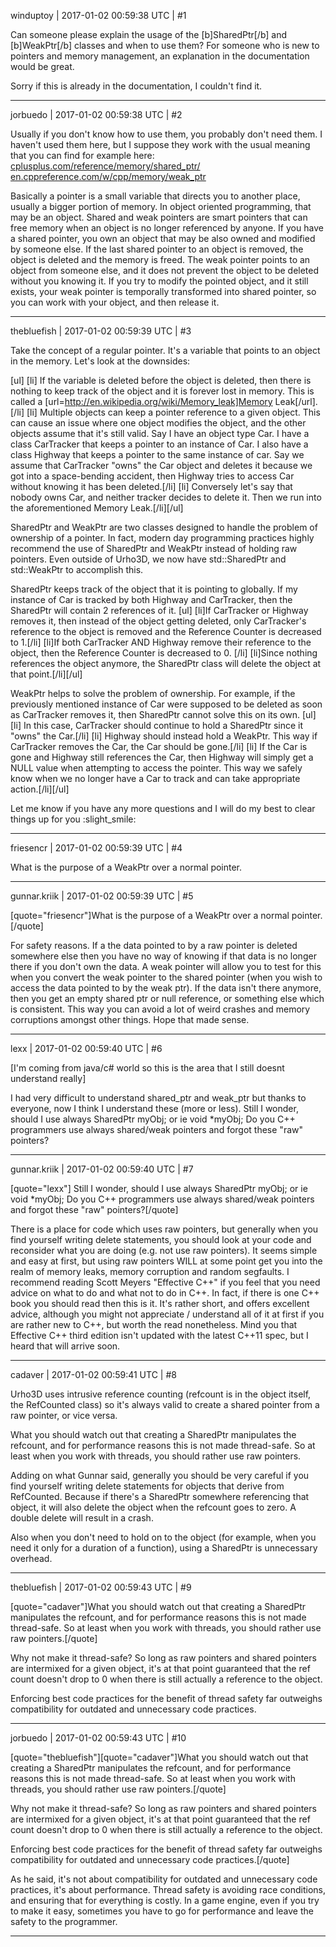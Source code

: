 winduptoy | 2017-01-02 00:59:38 UTC | #1

Can someone please explain the usage of the [b]SharedPtr[/b] and [b]WeakPtr[/b] classes and when to use them? For someone who is new to pointers and memory management, an explanation in the documentation would be great.

Sorry if this is already in the documentation, I couldn't find it.

-------------------------

jorbuedo | 2017-01-02 00:59:38 UTC | #2

Usually if you don't know how to use them, you probably don't need them. 
I haven't used them here, but I suppose they work with the usual meaning that you can find for example here:
[cplusplus.com/reference/memory/shared_ptr/](http://www.cplusplus.com/reference/memory/shared_ptr/)
[en.cppreference.com/w/cpp/memory/weak_ptr](http://en.cppreference.com/w/cpp/memory/weak_ptr)

Basically a pointer is a small variable that directs you to another place, usually a bigger portion of memory. In object oriented programming, that may be an object. 
Shared and weak pointers are smart pointers that can free memory when an object is no longer referenced by anyone. 
If you have a shared pointer, you own an object that may be also owned and modified by someone else. If the last shared pointer to an object is removed, the object is deleted and the memory is freed. 
The weak pointer points to an object from someone else, and it does not prevent the object to be deleted without you knowing it. If you try to modify the pointed object, and it still exists, your weak pointer is temporally transformed into shared pointer, so you can work with your object, and then release it.

-------------------------

thebluefish | 2017-01-02 00:59:39 UTC | #3

Take the concept of a regular pointer. It's a variable that points to an object in the memory. Let's look at the downsides:

[ul]
[li] If the variable is deleted before the object is deleted, then there is nothing to keep track of the object and it is forever lost in memory. This is called a [url=http://en.wikipedia.org/wiki/Memory_leak]Memory Leak[/url].[/li]
[li] Multiple objects can keep a pointer reference to a given object. This can cause an issue where one object modifies the object, and the other objects assume that it's still valid. Say I have an object type Car. I have a class CarTracker that keeps a pointer to an instance of Car. I also have a class Highway that keeps a pointer to the same instance of car. Say we assume that CarTracker "owns" the Car object and deletes it because we got into a space-bending accident, then Highway tries to access Car without knowing it has been deleted.[/li]
[li] Conversely let's say that nobody owns Car, and neither tracker decides to delete it. Then we run into the aforementioned Memory Leak.[/li][/ul]

SharedPtr and WeakPtr are two classes designed to handle the problem of ownership of a pointer. In fact, modern day programming practices highly recommend the use of SharedPtr and WeakPtr instead of holding raw pointers. Even outside of Urho3D, we now have std::SharedPtr and std::WeakPtr to accomplish this.

SharedPtr keeps track of the object that it is pointing to globally. If my instance of Car is tracked by both Highway and CarTracker, then the SharedPtr will contain 2 references of it.
[ul]
[li]If CarTracker or Highway removes it, then instead of the object getting deleted, only CarTracker's reference to the object is removed and the Reference Counter is decreased to 1.[/li]
[li]If both CarTracker AND Highway remove their reference to the object, then the Reference Counter is decreased to 0. [/li]
[li]Since nothing references the object anymore, the SharedPtr class will delete the object at that point.[/li][/ul]

WeakPtr helps to solve the problem of ownership. For example, if the previously mentioned instance of Car were supposed to be deleted as soon as CarTracker removes it, then SharedPtr cannot solve this on its own.
[ul]
[li] In this case, CarTracker should continue to hold a SharedPtr since it "owns" the Car.[/li]
[li] Highway should instead hold a WeakPtr. This way if CarTracker removes the Car, the Car should be gone.[/li]
[li] If the Car is gone and Highway still references the Car, then Highway will simply get a NULL value when attempting to access the pointer. This way we safely know when we no longer have a Car to track and can take appropriate action.[/li][/ul]

Let me know if you have any more questions and I will do my best to clear things up for you :slight_smile:

-------------------------

friesencr | 2017-01-02 00:59:39 UTC | #4

What is the purpose of a WeakPtr over a normal pointer.

-------------------------

gunnar.kriik | 2017-01-02 00:59:39 UTC | #5

[quote="friesencr"]What is the purpose of a WeakPtr over a normal pointer.[/quote]

For safety reasons. If a the data pointed to by a raw pointer is deleted somewhere else then you have no way of knowing if that data is no longer there if you don't own the data. A weak pointer will allow you to test for this when you convert the weak pointer to the shared pointer (when you wish to access the data pointed to by the weak ptr). If the data isn't there anymore, then you get an empty shared ptr or null reference, or something else which is consistent. This way you can avoid a lot of weird crashes and memory corruptions amongst other things. Hope that made sense.

-------------------------

lexx | 2017-01-02 00:59:40 UTC | #6

[I'm coming from java/c# world so this is the area that I still doesnt understand really]

I had very difficult to understand shared_ptr and weak_ptr but thanks to everyone, now I think I understand these (more or less). Still I wonder, should I use always SharedPtr myObj;  or ie void *myObj;  Do you C++ programmers use always shared/weak pointers and forgot these "raw" pointers?

-------------------------

gunnar.kriik | 2017-01-02 00:59:40 UTC | #7

[quote="lexx"] Still I wonder, should I use always SharedPtr myObj;  or ie void *myObj;  Do you C++ programmers use always shared/weak pointers and forgot these "raw" pointers?[/quote]

There is a place for code which uses raw pointers, but generally when you find yourself writing delete statements, you should look at your code and reconsider what you are doing (e.g. not use raw pointers). It seems simple and easy at first, but using raw pointers WILL at some point get you into the realm of memory leaks, memory corruption and random segfaults. I recommend reading Scott Meyers "Effective C++" if you feel that you need advice on what to do and what not to do in C++. In fact, if there is one C++ book you should read then this is it. It's rather short, and offers excellent advice, although you might not appreciate / understand all of it at first if you are rather new to C++, but worth the read nonetheless. Mind you that Effective C++ third edition isn't updated with the latest C++11 spec, but I heard that will arrive soon.

-------------------------

cadaver | 2017-01-02 00:59:41 UTC | #8

Urho3D uses intrusive reference counting (refcount is in the object itself, the RefCounted class) so it's always valid to create a shared pointer from a raw pointer, or vice versa. 

What you should watch out that creating a SharedPtr manipulates the refcount, and for performance reasons this is not made thread-safe. So at least when you work with threads, you should rather use raw pointers. 

Adding on what Gunnar said, generally you should be very careful if you find yourself writing delete statements for objects that derive from RefCounted. Because if there's a SharedPtr somewhere referencing that object, it will also delete the object when the refcount goes to zero. A double delete will result in a crash.

Also when you don't need to hold on to the object (for example, when you need it only for a duration of a function), using a SharedPtr is unnecessary overhead.

-------------------------

thebluefish | 2017-01-02 00:59:43 UTC | #9

[quote="cadaver"]What you should watch out that creating a SharedPtr manipulates the refcount, and for performance reasons this is not made thread-safe. So at least when you work with threads, you should rather use raw pointers.[/quote]

Why not make it thread-safe? So long as raw pointers and shared pointers are intermixed for a given object, it's at that point guaranteed that the ref count doesn't drop to 0 when there is still actually a reference to the object.

Enforcing best code practices for the benefit of thread safety far outweighs compatibility for outdated and unnecessary code practices.

-------------------------

jorbuedo | 2017-01-02 00:59:43 UTC | #10

[quote="thebluefish"][quote="cadaver"]What you should watch out that creating a SharedPtr manipulates the refcount, and for performance reasons this is not made thread-safe. So at least when you work with threads, you should rather use raw pointers.[/quote]

Why not make it thread-safe? So long as raw pointers and shared pointers are intermixed for a given object, it's at that point guaranteed that the ref count doesn't drop to 0 when there is still actually a reference to the object.

Enforcing best code practices for the benefit of thread safety far outweighs compatibility for outdated and unnecessary code practices.[/quote]

As he said, it's not about compatibility for outdated and unnecessary code practices, it's about performance. 
Thread safety is avoiding race conditions, and ensuring that for everything is costly. In a game engine, even if you try to make it easy, sometimes you have to go for performance and leave the safety to the programmer.

-------------------------

